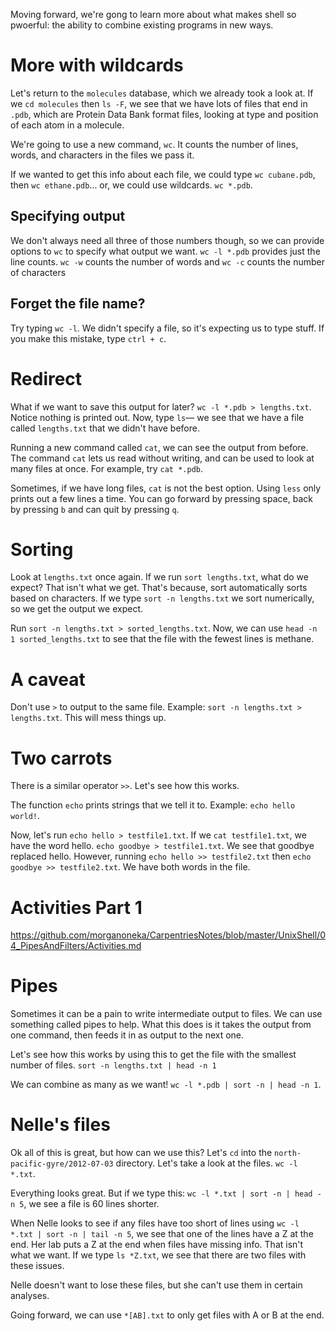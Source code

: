 Moving forward, we're gong to learn more about what makes shell so pwoerful: the ability to combine existing programs in new ways.

# More with wildcards
Let's return to the `molecules` database, which we already took a look at. If we `cd molecules` then `ls -F`, we see that we have lots of files that end in `.pdb`, which are Protein Data Bank format files, looking at type and position of each atom in a molecule.

We're going to use a new command, `wc`. It counts the number of lines, words, and characters in the files we pass it.

If we wanted to get this info about each file, we could type `wc cubane.pdb`, then `wc ethane.pdb`... or, we could use wildcards. `wc *.pdb`.

## Specifying output
We don't always need all three of those numbers though, so we can provide options to `wc` to specify what output we want. `wc -l *.pdb` provides just the line counts. `wc -w` counts the number of words and `wc -c` counts the number of characters

## Forget the file name?
Try typing `wc -l`. We didn't specify a file, so it's expecting us to type stuff. If you make this mistake, type `ctrl + c`.

# Redirect
What if we want to save this output for later? `wc -l *.pdb > lengths.txt`. Notice nothing is printed out. Now, type `ls`— we see that we have a file called `lengths.txt` that we didn't have before.

Running a new command called `cat`, we can see the output from before. The command `cat` lets us read without writing, and can be used to look at many files at once. For example, try `cat *.pdb`.

Sometimes, if we have long files, `cat` is not the best option. Using `less` only prints out a few lines a time. You can go forward by pressing space, back by pressing `b` and can quit by pressing `q`.

# Sorting
Look at `lengths.txt` once again. If we run `sort lengths.txt`, what do we expect? That isn't what we get. That's because, sort automatically sorts based on characters. If we type `sort -n lengths.txt` we sort numerically, so we get the output we expect.

Run `sort -n lengths.txt > sorted_lengths.txt`.  Now, we can use `head -n 1 sorted_lengths.txt` to see that the file with the fewest lines is methane.

# A caveat
Don't use `>` to output to the same file. Example: `sort -n lengths.txt > lengths.txt`. This will mess things up.

# Two carrots
There is a similar operator `>>`. Let's see how this works.

The function `echo` prints strings that we tell it to. Example: `echo hello world!`.

Now, let's run `echo hello > testfile1.txt`. If we `cat testfile1.txt`, we have the word hello. `echo goodbye > testfile1.txt`. We see that goodbye replaced hello. However, running `echo hello >> testfile2.txt` then `echo goodbye >> testfile2.txt`. We have both words in the file.

# Activities Part 1
https://github.com/morganoneka/CarpentriesNotes/blob/master/UnixShell/04_PipesAndFilters/Activities.md

# Pipes
Sometimes it can be a pain to write intermediate output to files. We can use something called pipes to help. What this does is it takes the output from one command, then feeds it in as output to the next one. 

Let's see how this works by using this to get the file with the smallest number of files. `sort -n lengths.txt | head -n 1`

We can combine as many as we want! `wc -l *.pdb | sort -n | head -n 1`.

# Nelle's files
Ok all of this is great, but how can we use this? Let's `cd` into the `north-pacific-gyre/2012-07-03` directory. Let's take a look at the files. `wc -l *.txt`.

Everything looks great. But if we type this: `wc -l *.txt | sort -n | head -n 5`, we see a file is 60 lines shorter. 

When Nelle looks to see if any files have too short of lines using `wc -l *.txt | sort -n | tail -n 5`, we see that one of the lines have a Z at the end. Her lab puts a Z at the end when files have missing info. That isn't what we want. If we type `ls *Z.txt`, we see that there are two files with these issues.

Nelle doesn't want to lose these files, but she can't use them in certain analyses.

Going forward, we can use `*[AB].txt` to only get files with A or B at the end. 

